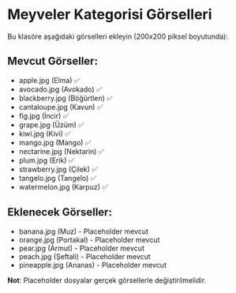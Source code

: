 # Meyveler Kategorisi Görselleri

Bu klasöre aşağıdaki görselleri ekleyin (200x200 piksel boyutunda):

## Mevcut Görseller:
- apple.jpg (Elma) ✅
- avocado.jpg (Avokado) ✅
- blackberry.jpg (Böğürtlen) ✅
- cantaloupe.jpg (Kavun) ✅
- fig.jpg (İncir) ✅
- grape.jpg (Üzüm) ✅
- kiwi.jpg (Kivi) ✅
- mango.jpg (Mango) ✅
- nectarine.jpg (Nektarin) ✅
- plum.jpg (Erik) ✅
- strawberry.jpg (Çilek) ✅
- tangelo.jpg (Tangelo) ✅
- watermelon.jpg (Karpuz) ✅

## Eklenecek Görseller:
- banana.jpg (Muz) - Placeholder mevcut
- orange.jpg (Portakal) - Placeholder mevcut
- pear.jpg (Armut) - Placeholder mevcut
- peach.jpg (Şeftali) - Placeholder mevcut
- pineapple.jpg (Ananas) - Placeholder mevcut

**Not**: Placeholder dosyalar gerçek görsellerle değiştirilmelidir.
